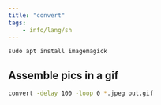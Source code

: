 ```yaml
---
title: "convert"
tags:
    - info/lang/sh
---
```


`sudo apt install imagemagick`

## Assemble pics in a gif

```sh
convert -delay 100 -loop 0 *.jpeg out.gif
```
